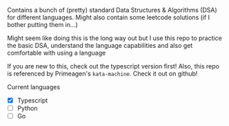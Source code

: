 Contains a bunch of (pretty) standard Data Structures & Algorithms (DSA) for different languages. Might also contain some leetcode solutions (if I bother putting them in...)

Might seem like doing this is the long way out but I use this repo to practice the basic DSA, understand the language capabilities and also get comfortable with using a language

If you are new to this, check out the typescript version first! Also, this repo is referenced by Primeagen's `kata-machine`. Check it out on github!

Current languages

- [x] Typescript
- [ ] Python
- [ ] Go
